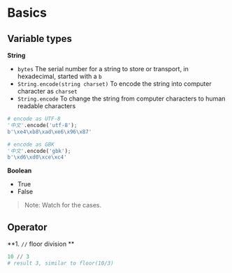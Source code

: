Basics
======

Variable types
--------------

**String**

- `bytes` The serial number for a string to store or transport, in hexadecimal, started with a `b`
- `String.encode(string charset)` To encode the string into computer character as `charset`
- `String.encode` To change the string from computer characters to human readable characters

```python
# encode as UTF-8
'中文'.encode('utf-8');
b'\xe4\xb8\xad\xe6\x96\x87'

# encode as GBK
'中文'.encode('gbk');
b'\xd6\xd0\xce\xc4'
```


**Boolean**

- True
- False

> Note: Watch for the cases.

Operator
--------

**1. `//` floor division **

```python
10 // 3
# result 3, similar to floor(10/3)
```
